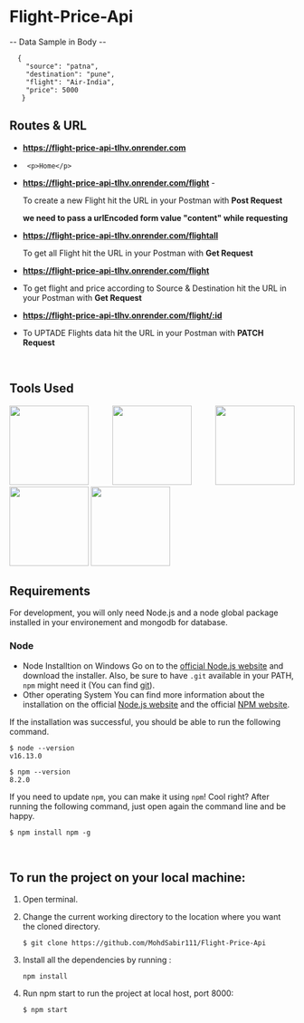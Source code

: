 # Flight-Price-Api
   -- Data Sample in Body --
    
      {  
        "source": "patna",
        "destination": "pune",
        "flight": "Air-India",
        "price": 5000
       }

## Routes & URL
- **https://flight-price-api-tlhv.onrender.com**
-      <p>Home</p>
   

- **https://flight-price-api-tlhv.onrender.com/flight**
  -<p> To create a new Flight hit the URL in your Postman with <b>Post Request</b></p>

  **we need to pass a urlEncoded form value "content" while requesting**
  

- **https://flight-price-api-tlhv.onrender.com/flightall**
  <p>To get all Flight hit the URL in your Postman with <b>Get Request</b></p>
  
  
- **https://flight-price-api-tlhv.onrender.com/flight**
-   <p>To get flight and price according to Source & Destination hit the URL in your Postman with <b>Get Request</b></p>

- **https://flight-price-api-tlhv.onrender.com/flight/:id**
-   <p>To UPTADE Flights data hit the URL in your Postman with <b>PATCH Request</b></p>
 
  
  <br/>

## Tools Used

 <p align="justify">
<img height="140" width="140" src="https://www.startechup.com/wp-content/uploads/January-11-2021-Nodejs-What-it-is-used-for-and-when-where-to-use-it-for-your-enterprise-app-development.jpg">
<img height="140" width="140" src="https://www.edureka.co/blog/wp-content/uploads/2019/07/express-logo.png">
<img height="140" width="140" src="https://g.foolcdn.com/art/companylogos/square/mdb.png">
<img height="140" width="140" src="https://mms.businesswire.com/media/20210806005076/en/761650/22/postman-logo-vert-2018.jpg">
<img height="140" width="140" src="https://www.pngitem.com/pimgs/m/13-131098_visual-studio-code-logo-hd-png-download.png">
</p>


## Requirements

For development, you will only need Node.js and a node global package installed in your environement and mongodb for database.

### Node

- Node Installtion on Windows
  Go on to the [official Node.js website](https://nodejs.org/en/) and download the installer. Also, be sure to have `.git` available in your PATH,
  `npm` might need it (You can find [git](https://git-scm.com/)).
- Other operating System
  You can find more information about the installation on the official [Node.js website](https://nodejs.org/en/) and the official [NPM website](https://www.npmjs.com/).

If the installation was successful, you should be able to run the following command.

```
$ node --version
v16.13.0

$ npm --version
8.2.0
```

If you need to update `npm`, you can make it using `npm`! Cool right? After running the following command, just open again the command line and be happy.

```
$ npm install npm -g

```

<br/>

## To run the project on your local machine:

1. Open terminal.

2. Change the current working directory to the location where you want the cloned directory.

   ```
   $ git clone https://github.com/MohdSabir111/Flight-Price-Api

   ```

3. Install all the dependencies by running :

   ```
   npm install

   ```

4. Run npm start to run the project at local host, port 8000:

   ```
   $ npm start

   ```

<br/>
